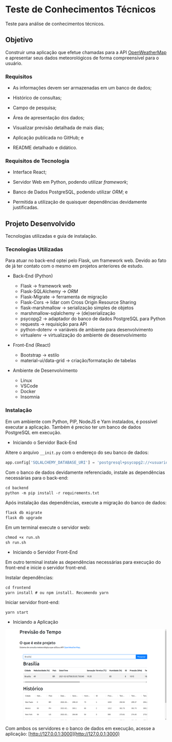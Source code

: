 # Teste de Conhecimentos Técnicos

Teste para análise de conhecimentos técnicos.

## Objetivo

Construir uma aplicação que efetue chamadas para a API [OpenWeatherMap](https://openweathermap.org/) e apresentar seus dados meteorológicos de forma compreensível para o usuário.

### Requisitos

- As informações devem ser armazenadas em um banco de dados;

- Histórico de consultas;

- Campo de pesquisa;

- Área de apresentação dos dados;

- Visualizar previsão detalhada de mais dias;

- Aplicação publicada no GitHub; e

- README detalhado e didático.

### Requisitos de Tecnologia

- Interface React;

- Servidor Web em Python, podendo utilizar *framework*;

- Banco de Dados PostgreSQL, podendo utilizar *ORM*; e

- Permitida a utilização de quaisquer dependências devidamente justificadas.

## Projeto Desenvolvido

Tecnologias utilizadas e guia de instalação.

### Tecnologias Utilizadas

Para atuar no back-end optei pelo Flask, um framework web. Devido ao fato de já ter contato com o mesmo em projetos anteriores de estudo.

- Back-End (Python)
  - Flask -> framework web
  - Flask-SQLAlchemy -> *ORM*
  - Flask-Migrate -> ferramenta de migração
  - Flask-Cors -> lidar com Cross Origin Resource Sharing
  - flask-marshmallow -> serialização simples de objetos
  - marshmallow-sqlalchemy -> (de)serialização
  - psycopg2 -> adaptador do banco de dados PostgreSQL para Python
  - requests -> requisição para API
  - python-dotenv -> variáveis de ambiente para desenvolvimento
  - virtualenv -> virtualização do ambiente de desenvolvimento

- Front-End (React)
  - Bootstrap -> estilo
  - material-ui/data-grid -> criação/formatação de tabelas

- Ambiente de Desenvolvimento
  - Linux
  - VSCode
  - Docker
  - Insomnia

### Instalação

Em um ambiente com Python, PIP, NodeJS e Yarn instalados, é possível executar a aplicação. Também é preciso ter um banco de dados PostgreSQL em execução.

- Iniciando o Servidor Back-End

Altere o arquivo `__init.py` com o endereço do seu banco de dados:

```python
app.config['SQLALCHEMY_DATABASE_URI'] = 'postgresql+psycopg2://<usuario>:<senha>@<ip>:5432/<bd>'
```

Com o banco de dados devidamente referenciado, instale as dependências necessárias para o back-end:

```shell
cd backend
python -m pip install -r requirements.txt
```

Após instalação das dependências, execute a migração do banco de dados:

```shell
flask db migrate
flask db upgrade
```

Em um terminal execute o servidor web:

```shell
chmod +x run.sh
sh run.sh
```

- Iniciando o Servidor Front-End

Em outro terminal instale as dependências necessárias para execução do front-end e inicie o servidor front-end.

Instalar dependências:

```shell
cd frontend
yarn install # ou npm install. Recomendo yarn
```

Iniciar servidor front-end:

```shell
yarn start
```

- Iniciando a Aplicação

![print da aplicação](./screenshots/main_screen.png)

Com ambos os servidores e o banco de dados em execução, acesse a aplicação: [http://127.0.0.1:3000](http://127.0.0.1:3000)
